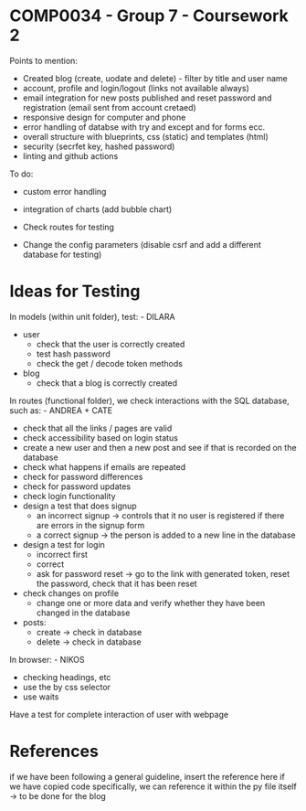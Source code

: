 # COMP0034 - Group 7 - Coursework 2

Points to mention:

- Created blog (create, uodate and delete) - filter by title and user name
- account, profile and login/logout (links not available always)
- email integration for new posts published and reset password and registration (email sent from account cretaed)
- responsive design for computer and phone
- error handling of databse with try and except and for forms ecc.
- overall structure with blueprints, css (static) and templates (html)
- security (secrfet key, hashed password)
- linting and github actions

To do:

- custom error handling
- integration of charts (add bubble chart)

- Check routes for testing
- Change the config parameters (disable csrf and add a different database for testing)

# Ideas for Testing
In models (within unit folder), test: - DILARA
- user
  - check that the user is correctly created
  - test hash password
  - check the get / decode token methods
- blog 
  - check that a blog is correctly created

In routes (functional folder), we check interactions with the SQL database, such as: - ANDREA + CATE
- check that all the links / pages are valid 
- check accessibility based on login status 
- create a new user and then a new post and see if that is recorded on the database
- check what happens if emails are repeated
- check for password differences
- check for password updates
- check login functionality
- design a test that does signup
  - an incorrect signup -> controls that it no user is registered if there are errors in the signup form
  - a correct signup -> the person is added to a new line in the database
- design a test for login
  - incorrect first
  - correct 
  - ask for password reset -> go to the link with generated token, reset the password, check that it has been reset
- check changes on profile
  - change one or more data and verify whether they have been changed in the database
- posts:
  - create -> check in database
  - delete -> check in database

In browser: - NIKOS
- checking headings, etc
- use the by css selector 
- use waits

Have a test for complete interaction of user with webpage

# References
if we have been following a general guideline, insert the reference here
if we have copied code specifically, we can reference it within the py file itself -> to be done for the blog